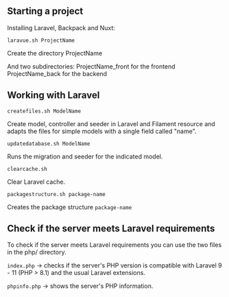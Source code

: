 ## Starting a project

Installing Laravel, Backpack and Nuxt:

```
laravue.sh ProjectName
```

Create the directory ProjectName

And two subdirectories:
ProjectName_front for the frontend
ProjectName_back for the backend

## Working with Laravel

```
createfiles.sh ModelName
```
Create model, controller and seeder in Laravel and Filament resource and adapts the files for simple models with a single field called "name".

```
updatedatabase.sh ModelName
```
Runs the migration and seeder for the indicated model.

```
clearcache.sh
```
Clear Laravel cache.


```
packagestructure.sh package-name
```
Creates the package structure `package-name`


## Check if the server meets Laravel requirements

To check if the server meets Laravel requirements you can use the two files in the php/ directory.

`index.php` -> checks if the server's PHP version is compatible with Laravel 9 - 11 (PHP > 8.1) and the usual Laravel extensions.

`phpinfo.php` -> shows the server's PHP information.
